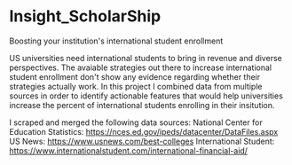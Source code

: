 # Insight_ScholarShip
Boosting your institution's international student enrollment

US universities need international students to bring in revenue and diverse perspectives. The avaiable strategies out there to increase international student enrollment don't show any evidence regarding whether their strategies actually work. In this project I combined data from multiple sources in order to identify actionable features that would help universities increase the percent of international students enrolling in their insitution.

I scraped and merged the following data sources:
National Center for Education Statistics: https://nces.ed.gov/ipeds/datacenter/DataFiles.aspx
US News: https://www.usnews.com/best-colleges
International Student: https://www.internationalstudent.com/international-financial-aid/

